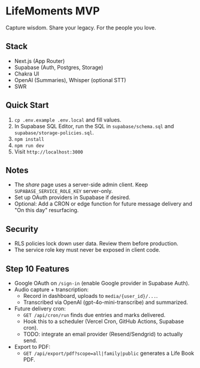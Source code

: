 # LifeMoments MVP

Capture wisdom. Share your legacy. For the people you love.

## Stack
- Next.js (App Router)
- Supabase (Auth, Postgres, Storage)
- Chakra UI
- OpenAI (Summaries), Whisper (optional STT)
- SWR

## Quick Start
1. `cp .env.example .env.local` and fill values.
2. In Supabase SQL Editor, run the SQL in `supabase/schema.sql` and `supabase/storage-policies.sql`.
3. `npm install`
4. `npm run dev`
5. Visit `http://localhost:3000`

## Notes
- The *share* page uses a server-side admin client. Keep `SUPABASE_SERVICE_ROLE_KEY` server-only.
- Set up OAuth providers in Supabase if desired.
- Optional: Add a CRON or edge function for future message delivery and "On this day" resurfacing.

## Security
- RLS policies lock down user data. Review them before production.
- The service role key must never be exposed in client code.

## Step 10 Features
- Google OAuth on `/sign-in` (enable Google provider in Supabase Auth).
- Audio capture + transcription:
  - Record in dashboard, uploads to `media/{user_id}/...`.
  - Transcribed via OpenAI (gpt-4o-mini-transcribe) and summarized.
- Future delivery cron:
  - `GET /api/cron/run` finds due entries and marks delivered.
  - Hook this to a scheduler (Vercel Cron, GitHub Actions, Supabase cron).
  - TODO: integrate an email provider (Resend/Sendgrid) to actually send.
- Export to PDF:
  - `GET /api/export/pdf?scope=all|family|public` generates a Life Book PDF.
